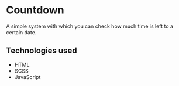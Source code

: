 # Countdown
A simple system with which you can check how much time is left to a certain date.

## Technologies used
- HTML
- SCSS
- JavaScript
